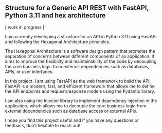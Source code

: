 ## Structure for a Generic API REST with FastAPI, Python 3.11 and hex architecture

[ work in progress ]

I am currently developing a structure for an API in Python 3.11 using FastAPI and following the Hexagonal Architecture principles.

The Hexagonal Architecture is a software design pattern that promotes the separation of concerns between different components of an application. It aims to improve the flexibility and maintainability of the code by decoupling the core business logic from external dependencies such as databases, APIs, or user interfaces.

In this project, I am using FastAPI as the web framework to build the API. FastAPI is a modern, fast, and efficient framework that allows me to define the API endpoints and request/response models using the Pydantic library.

I am also using the Injector library to implement dependency injection in the application, which allows me to decouple the core business logic from external dependencies such as database access or external APIs.

I hope you find this project useful and if you have any questions or feedback, don't hesitate to reach out!